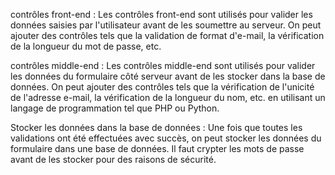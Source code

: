 contrôles front-end : Les contrôles front-end sont utilisés pour valider les données saisies par l'utilisateur avant de les soumettre au serveur. On peut ajouter des contrôles tels que la validation de format d'e-mail, la vérification de la longueur du mot de passe, etc.

contrôles middle-end : Les contrôles middle-end sont utilisés pour valider les données du formulaire côté serveur avant de les stocker dans la base de données. On peut ajouter des contrôles tels que la vérification de l'unicité de l'adresse e-mail, la vérification de la longueur du nom, etc. en utilisant un langage de programmation tel que PHP ou Python.

Stocker les données dans la base de données : Une fois que toutes les validations ont été effectuées avec succès, on peut stocker les données du formulaire dans une base de données. Il faut crypter les mots de passe avant de les stocker pour des raisons de sécurité.